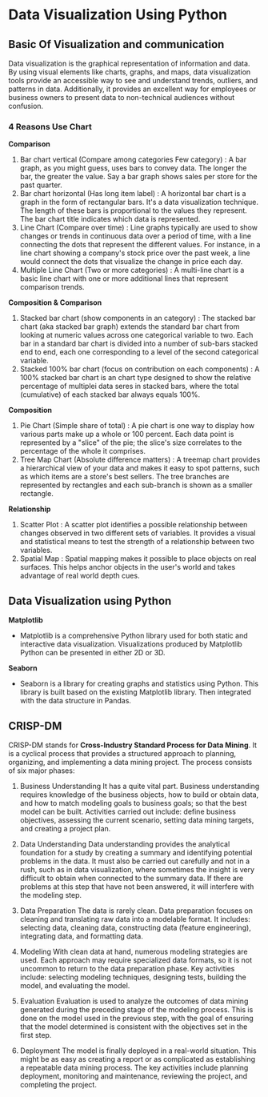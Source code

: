 # Data Visualization Using Python

## Basic Of Visualization and communication
Data visualization is the graphical representation of information and data. By using visual elements like charts, graphs, and maps, data visualization tools provide an accessible way to see and understand trends, outliers, and patterns in data. Additionally, it provides an excellent way for employees or business owners to present data to non-technical audiences without confusion.

### 4 Reasons Use Chart
**Comparison**
1. Bar chart vertical (Compare among categories Few category) : A bar graph, as you might guess, uses bars to convey data. The longer the bar, the greater the value. Say a bar graph shows sales per store for the past quarter.
2. Bar chart horizontal (Has long item label) : A horizontal bar chart is a graph in the form of rectangular bars. It's a data visualization technique. The length of these bars is proportional to the values they represent. The bar chart title indicates which data is represented.
3. Line Chart (Compare over time) : Line graphs typically are used to show changes or trends in continuous data over a period of time, with a line connecting the dots that represent the different values. For instance, in a line chart showing a company's stock price over the past week, a line would connect the dots that visualize the change in price each day.
4. Multiple Line Chart (Two or more categories) : A multi-line chart is a basic line chart with one or more additional lines that represent comparison trends.

**Composition & Comparison**
1. Stacked bar chart (show components in an category) : The stacked bar chart (aka stacked bar graph) extends the standard bar chart from looking at numeric values across one categorical variable to two. Each bar in a standard bar chart is divided into a number of sub-bars stacked end to end, each one corresponding to a level of the second categorical variable.
2. Stacked 100% bar chart (focus on contribution on each components) : A 100% stacked bar chart is an chart type designed to show the relative percentage of multiplei data seres in stacked bars, where the total (cumulative) of each stacked bar always equals 100%.

**Composition**
1. Pie Chart (Simple share of total) : A pie chart is one way to display how various parts make up a whole or 100 percent. Each data point is represented by a "slice" of the pie; the slice's size correlates to the percentage of the whole it comprises.
2. Tree Map Chart (Absolute difference matters) : A treemap chart provides a hierarchical view of your data and makes it easy to spot patterns, such as which items are a store's best sellers. The tree branches are represented by rectangles and each sub-branch is shown as a smaller rectangle.

**Relationship**
1. Scatter Plot : A scatter plot identifies a possible relationship between changes observed in two different sets of variables. It provides a visual and statistical means to test the strength of a relationship between two variables.
2. Spatial Map : Spatial mapping makes it possible to place objects on real surfaces. This helps anchor objects in the user's world and takes advantage of real world depth cues. 


## Data Visualization using Python
**Matplotlib**
- Matplotlib is a comprehensive Python library used for both static and interactive data visualization. Visualizations produced by Matplotlib Python can be presented in either 2D or 3D.

**Seaborn**
- Seaborn is a library for creating graphs and statistics using Python. This library is built based on the existing Matplotlib library. Then integrated with the data structure in Pandas.
 
## CRISP-DM
CRISP-DM stands for **Cross-Industry Standard Process for Data Mining**. It is a cyclical process that provides a structured approach to planning, organizing, and implementing a data mining project. The process consists of six major phases:
1. Business Understanding
It has a quite vital part. Business understanding requires knowledge of the business objects, how to build or obtain data, and how to match modeling goals to business goals; so that the best model can be built. Activities carried out include: define business objectives, assessing the current scenario, setting data mining targets, and creating a project plan. 

2. Data Understanding
Data understanding provides the analytical foundation for a study by creating a summary and identifying potential problems in the data. It must also be carried out carefully and not in a rush, such as in data visualization, where sometimes the insight is very difficult to obtain when connected to the summary data. If there are problems at this step that have not been answered, it will interfere with the modeling step.

3. Data Preparation
The data is rarely clean. Data preparation focuses on cleaning and translating raw data into a modelable format. It includes: selecting data, cleaning data, constructing data (feature engineering), integrating data, and formatting data.

4. Modeling
With clean data at hand, numerous modeling strategies are used. Each approach may require specialized data formats, so it is not uncommon to return to the data preparation phase. Key activities include: selecting modeling techniques, designing tests, building the model, and evaluating the model.

5. Evaluation
Evaluation is used to analyze the outcomes of data mining generated during the preceding stage of the modeling process. This is done on the model used in the previous step, with the goal of ensuring that the model determined is consistent with the objectives set in the first step.

6. Deployment
The model is finally deployed in a real-world situation. This might be as easy as creating a report or as complicated as establishing a repeatable data mining process. The key activities include planning deployment, monitoring and maintenance, reviewing the project, and completing the project.


